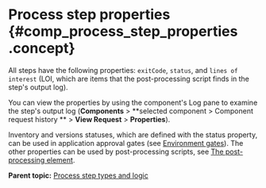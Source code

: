 # Process step properties {#comp_process_step_properties .concept}

All steps have the following properties: `exitCode`, `status`, and `lines of interest` \(LOI, which are items that the post-processing script finds in the step's output log\).

You can view the properties by using the component's Log pane to examine the step's output log \(**Components** \> **selected component \> Component request history ** \> **View Request** \> **Properties**\).

Inventory and versions statuses, which are defined with the status property, can be used in application approval gates \(see [Environment gates](app_gate.md)\). The other properties can be used by post-processing scripts, see [The post-processing element](../../com.ibm.udeploy.reference.doc/topics/ref_create_postprocessing.md).

**Parent topic:** [Process step types and logic](../topics/process_steps.md)

